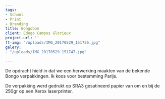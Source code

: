 ```yaml
---
tags:
- School
- Print
- Branding
title: Bongobon
client: Edugo Campus Glorieux
project-url: ''
ft-img: "/uploads/IMG_20170529_151736.jpg"
galery:
- "/uploads/IMG_20170529_151747.jpg"

---
```

De opdracht hield in dat we een herwerking maakten van de bekende Bongo verpakkingen. Ik koos voor bestemming Parijs.

De verpakking werd gedrukt op SRA3 gesatineerd papier van om en bij de 250gr op een Xerox laserprinter.